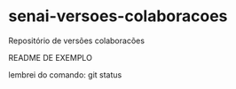 # senai-versoes-colaboracoes
Repositório de versões colaboracões

README DE EXEMPLO

lembrei do comando: git status
